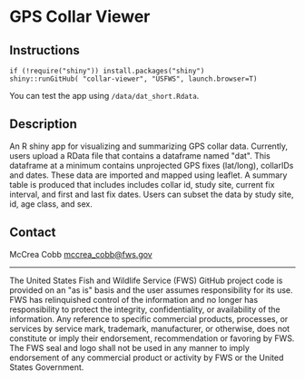 # GPS Collar Viewer

## Instructions
`if (!require("shiny")) install.packages("shiny")`  
`shiny::runGitHub( "collar-viewer", "USFWS", launch.browser=T)`

You can test the app using `/data/dat_short.Rdata`.

## Description
An R shiny app for visualizing and summarizing GPS collar data. 
Currently, users upload a RData file that contains a dataframe named "dat". This dataframe at a minimum contains unprojected GPS fixes 
(lat/long), collarIDs and dates. These data are imported and mapped using leaflet.
A summary table is produced that includes includes collar id, study site, current fix interval, and first and last fix
dates. Users can subset the data by study site, id, age class, and sex.

## Contact
McCrea Cobb <mccrea_cobb@fws.gov>
_____________________________

The United States Fish and Wildlife Service (FWS) GitHub project code is provided on 
an "as is" basis and the user assumes responsibility for its use. FWS has relinquished 
control of the information and no longer has responsibility to protect the integrity, 
confidentiality, or availability of the information. Any reference to specific 
commercial products, processes, or services by service mark, trademark, manufacturer, 
or otherwise, does not constitute or imply their endorsement, recommendation or 
favoring by FWS. The FWS seal and logo shall not be used in any manner to imply 
endorsement of any commercial product or activity by FWS or the United States 
Government.
